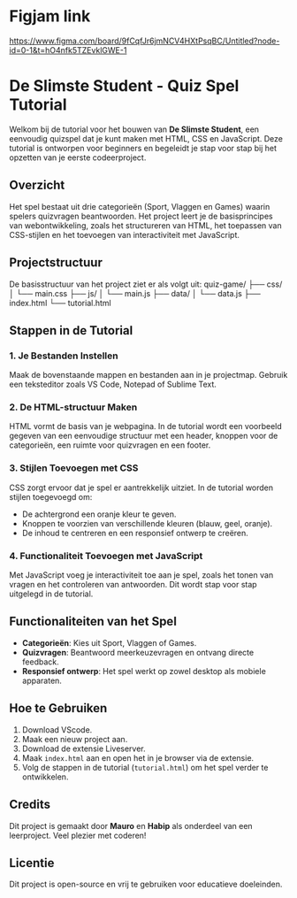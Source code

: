 # Figjam link

https://www.figma.com/board/9fCqfJr6jmNCV4HXtPsqBC/Untitled?node-id=0-1&t=hO4nfk5TZEvklGWE-1

# De Slimste Student - Quiz Spel Tutorial

Welkom bij de tutorial voor het bouwen van **De Slimste Student**, een eenvoudig quizspel dat je kunt maken met HTML, CSS en JavaScript. Deze tutorial is ontworpen voor beginners en begeleidt je stap voor stap bij het opzetten van je eerste codeerproject.

## Overzicht

Het spel bestaat uit drie categorieën (Sport, Vlaggen en Games) waarin spelers quizvragen beantwoorden. Het project leert je de basisprincipes van webontwikkeling, zoals het structureren van HTML, het toepassen van CSS-stijlen en het toevoegen van interactiviteit met JavaScript.

## Projectstructuur

De basisstructuur van het project ziet er als volgt uit:
quiz-game/ ├── css/ │ └── main.css ├── js/ │ └── main.js ├── data/ │ └── data.js ├── index.html └── tutorial.html

## Stappen in de Tutorial

### 1. Je Bestanden Instellen

Maak de bovenstaande mappen en bestanden aan in je projectmap. Gebruik een teksteditor zoals VS Code, Notepad of Sublime Text.

### 2. De HTML-structuur Maken

HTML vormt de basis van je webpagina. In de tutorial wordt een voorbeeld gegeven van een eenvoudige structuur met een header, knoppen voor de categorieën, een ruimte voor quizvragen en een footer.

### 3. Stijlen Toevoegen met CSS

CSS zorgt ervoor dat je spel er aantrekkelijk uitziet. In de tutorial worden stijlen toegevoegd om:

- De achtergrond een oranje kleur te geven.
- Knoppen te voorzien van verschillende kleuren (blauw, geel, oranje).
- De inhoud te centreren en een responsief ontwerp te creëren.

### 4. Functionaliteit Toevoegen met JavaScript

Met JavaScript voeg je interactiviteit toe aan je spel, zoals het tonen van vragen en het controleren van antwoorden. Dit wordt stap voor stap uitgelegd in de tutorial.

## Functionaliteiten van het Spel

- **Categorieën**: Kies uit Sport, Vlaggen of Games.
- **Quizvragen**: Beantwoord meerkeuzevragen en ontvang directe feedback.
- **Responsief ontwerp**: Het spel werkt op zowel desktop als mobiele apparaten.

## Hoe te Gebruiken

1. Download VScode.
2. Maak een nieuw project aan.
3. Download de extensie Liveserver.
4. Maak `index.html` aan en open het in je browser via de extensie.
5. Volg de stappen in de tutorial (`tutorial.html`) om het spel verder te ontwikkelen.

## Credits

Dit project is gemaakt door **Mauro** en **Habip** als onderdeel van een leerproject. Veel plezier met coderen!

## Licentie

Dit project is open-source en vrij te gebruiken voor educatieve doeleinden.
